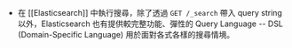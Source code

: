 - 在 [[Elasticsearch]] 中執行搜尋，除了透過 `GET /_search` 帶入 query string 以外，Elasticsearch 也有提供較完整功能、彈性的 Query Language -- DSL (Domain-Specific Language) 用於面對各式各樣的搜尋情境。